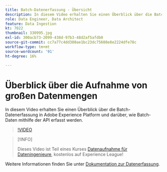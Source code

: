 ```yaml
---
title: Batch-Datenerfassung - Übersicht
description: In diesem Video erhalten Sie einen Überblick über die Batch-Erfassung in Adobe Experience Platform und darüber, wie Batch-Daten mithilfe der API erfasst werden.
role: Data Engineer, Data Architect
feature: Data Ingestion
kt: 7022
thumbnail: 330995.jpg
exl-id: 300acb73-2099-438d-97b3-48d2af5afdb0
source-git-commit: cc7a77c4dd380ae1bc23dc75608e8e2224dfe78c
workflow-type: tm+mt
source-wordcount: '91'
ht-degree: 16%

---
```


# Überblick über die Aufnahme von großen Datenmengen

In diesem Video erhalten Sie einen Überblick über die Batch-Datenerfassung in Adobe Experience Platform und darüber, wie Batch-Daten mithilfe der API erfasst werden.

>[!VIDEO](https://video.tv.adobe.com/v/330995?quality=12&learn=on)

>[!INFO]
>
> Dieses Video ist Teil eines Kurses [Datenaufnahme für Dateningenieure](https://experienceleague.adobe.com/?recommended=ExperiencePlatform-D-1-2020.1.dataingestion?lang=de), kostenlos auf Experience League!

Weitere Informationen finden Sie unter [Dokumentation zur Datenerfassung](https://experienceleague.adobe.com/docs/experience-platform/ingestion/home.html?lang=de).